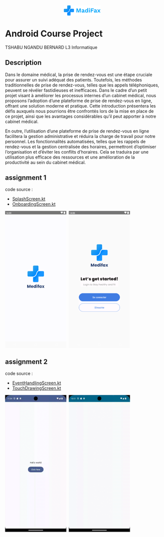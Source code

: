 <p align="center">
    <img src="app/src/main/res/drawable/medifax_full_logo.png" alt="drawing" width="120"/>
</p>

# Android Course Project

TSHABU NGANDU BERNARD
L3 Informatique

## Description
Dans le domaine médical, la prise de rendez-vous est une étape cruciale pour assurer un
suivi adéquat des patients. Toutefois, les méthodes traditionnelles de prise de rendez-vous,
telles que les appels téléphoniques, peuvent se révéler fastidieuses et inefficaces. Dans le
cadre d’un petit projet visant à améliorer les processus internes d’un cabinet médical, nous
proposons l’adoption d’une plateforme de prise de rendez-vous en ligne, offrant une solution moderne et pratique. Cette introduction présentera les défis auxquels nous pourrions
être confrontés lors de la mise en place de ce projet, ainsi que les avantages considérables
qu’il peut apporter à notre cabinet médical.

En outre, l’utilisation d’une plateforme de prise de rendez-vous en ligne facilitera la gestion
administrative et réduira la charge de travail pour notre personnel. Les fonctionnalités
automatisées, telles que les rappels de rendez-vous et la gestion centralisée des horaires,
permettront d’optimiser l’organisation et d’éviter les conflits d’horaires. Cela se traduira par
une utilisation plus efficace des ressources et une amélioration de la productivité au sein du
cabinet médical.


## assignment 1

code source : 
- [SplashScreen.kt](app/src/main/java/tech/devscast/medifax/ui/screens/SplashScreen.kt)
- [OnboardingScreen.kt](app/src/main/java/tech/devscast/medifax/ui/screens/OnboardingScreen.kt)


<img src=".github/screenshots/splash_screen.png" width="200">&nbsp;
<img src=".github/screenshots/onboarding_screen.png" width="200">&nbsp;

## assignment 2

code source :
- [EventHandlingScreen.kt](app/src/main/java/tech/devscast/medifax/ui/screens/EventHandlingScreen.kt)
- [TouchDrawingScreen.kt](app/src/main/java/tech/devscast/medifax/ui/screens/TouchDrawingScreen.kt)

<img src=".github/screenshots/event_handling.gif" width="200">&nbsp;
<img src=".github/screenshots/touch_drawing.gif" width="200">&nbsp;
